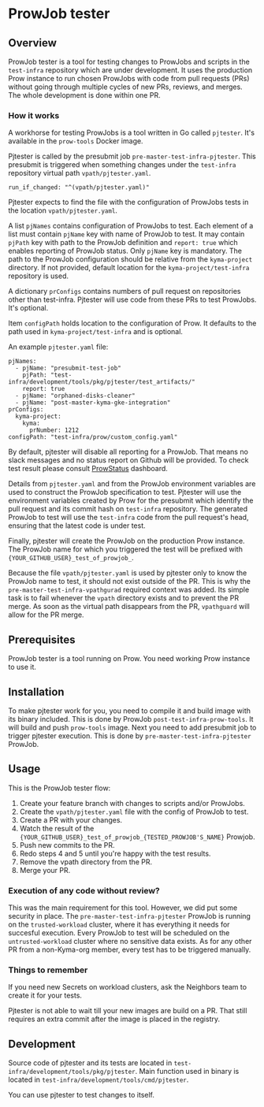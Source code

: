 # ProwJob tester

## Overview

ProwJob tester is a tool for testing changes to ProwJobs and scripts in the `test-infra` repository which are under development. It uses the production Prow instance to run chosen ProwJobs with code from pull requests (PRs) without going through multiple cycles of new PRs, reviews, and merges. The whole development is done within one PR.

### How it works

A workhorse for testing ProwJobs is a tool written in Go called `pjtester`. It's available in the `prow-tools` Docker image.

Pjtester is called by the presubmit job `pre-master-test-infra-pjtester`. This presubmit is triggered when something changes under the `test-infra` repository virtual path `vpath/pjtester.yaml`.

`run_if_changed: "^(vpath/pjtester.yaml)"`

Pjtester expects to find the file with the configuration of ProwJobs tests in the location `vpath/pjtester.yaml`.

A list `pjNames` contains configuration of ProwJobs to test. Each element of a list must contain `pjName` key with name of ProwJob to test. It may contain `pjPath` key with path to the ProwJob definition and `report: true` which enables reporting of ProwJob status. Only `pjName` key is mandatory. The path to the ProwJob configuration should be relative from the `kyma-project` directory. If not provided, default location for the `kyma-project/test-infra` repository is used.

A dictionary `prConfigs` contains numbers of pull request on repositories other than test-infra. Pjtester will use code from these PRs to test ProwJobs. It's optional.

Item `configPath` holds location to the configuration of Prow. It defaults to the path used in `kyma-project/test-infra` and is optional.

An example `pjtester.yaml` file:

```
pjNames:
  - pjName: "presubmit-test-job"
    pjPath: "test-infra/development/tools/pkg/pjtester/test_artifacts/"
    report: true
  - pjName: "orphaned-disks-cleaner"
  - pjName: "post-master-kyma-gke-integration"
prConfigs:
  kyma-project:
    kyma:
      prNumber: 1212
configPath: "test-infra/prow/custom_config.yaml"
```

By default, pjtester will disable all reporting for a ProwJob. That means no slack messages and no status report on Github will be provided. To check test result please consult [ProwStatus](https://status.build.kyma-project.io/) dashboard.

Details from `pjtester.yaml` and from the ProwJob environment variables are used to construct the ProwJob specification to test. Pjtester will use the environment variables created by Prow for the presubmit which identify the pull request and its commit hash on `test-infra` repository. The generated ProwJob to test will use the `test-infra` code from the pull request's head, ensuring that the latest code is under test.

Finally, pjtester will create the ProwJob on the production Prow instance. The ProwJob name for which you triggered the test will be prefixed with `{YOUR_GITHUB_USER}_test_of_prowjob_`.

Because the file `vpath/pjtester.yaml` is used by pjtester only to know the ProwJob name to test, it should not exist outside of the PR. This is why the `pre-master-test-infra-vpathgurad` required context was added. Its simple task is to fail whenever the `vpath` directory exists and to prevent the PR merge. As soon as the virtual path disappears from the PR, `vpathguard` will allow for the PR merge.

## Prerequisites

ProwJob tester is a tool running on Prow. You need working Prow instance to use it.

## Installation

To make pjtester work for you, you need to compile it and build image with its binary included. This is done by ProwJob `post-test-infra-prow-tools`. It will build and push `prow-tools` image. Next you need to add presubmit job to trigger pjtester execution. This is done by `pre-master-test-infra-pjtester` ProwJob.

## Usage

This is the ProwJob tester flow:

1. Create your feature branch with changes to scripts and/or ProwJobs.
2. Create the `vpath/pjtester.yaml` file with the config of ProwJob to test.
3. Create a PR with your changes.
4. Watch the result of the `{YOUR_GITHUB_USER}_test_of_prowjob_{TESTED_PROWJOB'S_NAME}` Prowjob.
5. Push new commits to the PR.
6. Redo steps 4 and 5 until you're happy with the test results.
7. Remove the vpath directory from the PR.
8. Merge your PR.

### Execution of any code without review?

This was the main requirement for this tool. However, we did put some security in place. The `pre-master-test-infra-pjtester` ProwJob is running on the `trusted-workload` cluster, where it has everything it needs for succesful execution. Every ProwJob to test will be scheduled on the `untrusted-workload` cluster where no sensitive data exists. As for any other PR from a non-Kyma-org member, every test has to be triggered manually.

### Things to remember

If you need new Secrets on workload clusters, ask the Neighbors team to create it for your tests.

Pjtester is not able to wait till your new images are build on a PR. That still requires an extra commit after the image is placed in the registry.

## Development

Source code of pjtester and its tests are located in `test-infra/development/tools/pkg/pjtester`.
Main function used in binary is located in `test-infra/development/tools/cmd/pjtester`.

You can use pjtester to test changes to itself.